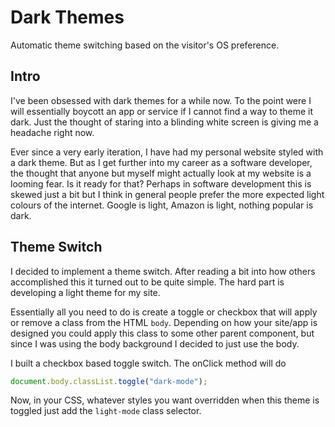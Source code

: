 # Dark Themes
Automatic theme switching based on the visitor's OS preference.

## Intro
I've been obsessed with dark themes for a while now. To the point were I will essentially boycott an app or service if I cannot find a way to theme it dark. Just the thought of staring into a blinding white screen is giving me a headache right now.

Ever since a very early iteration, I have had my personal website styled with a dark theme. But as I get further into my career as a software developer, the thought that anyone but myself might actually look at my website is a looming fear. Is it ready for that? Perhaps in software development this is skewed just a bit but I think in general people prefer the more expected light colours of the internet. Google is light, Amazon is light, nothing popular is dark.

## Theme Switch
I decided to implement a theme switch. After reading a bit into how others accomplished this it turned out to be quite simple. The hard part is developing a light theme for my site.

Essentially all you need to do is create a toggle or checkbox that will apply or remove a class from the HTML `body`. Depending on how your site/app is designed you could apply this class to some other parent component, but since I was using the body background I decided to just use the body.

I built a checkbox based toggle switch. The onClick method will do
```javascript
document.body.classList.toggle("dark-mode");
```

Now, in your CSS, whatever styles you want overridden when this theme is toggled just add the `light-mode` class selector.
